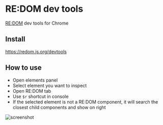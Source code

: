 # RE:DOM dev tools
[RE:DOM](https://redom.js.org) dev tools for Chrome

## Install
https://redom.js.org/devtools

## How to use
- Open elements panel
- Select element you want to inspect
- Open RE:DOM tab
- Use `$r` shortcut in console
- If the selected element is not a RE:DOM component, it will search the closest child components and show on right

![screenshot](https://redom.js.org/documentation/screenshot.png)
